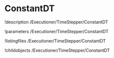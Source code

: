 <!-- MOOSE Documentation Stub: Remove this when content is added. -->

# ConstantDT
!description /Executioner/TimeStepper/ConstantDT

!parameters /Executioner/TimeStepper/ConstantDT

!listingfiles /Executioner/TimeStepper/ConstantDT

!childobjects /Executioner/TimeStepper/ConstantDT
